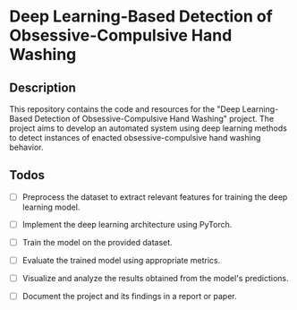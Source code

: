 # Deep Learning-Based Detection of Obsessive-Compulsive Hand Washing

## Description
This repository contains the code and resources for the "Deep Learning-Based Detection of Obsessive-Compulsive Hand Washing" project. The project aims to develop an automated system using deep learning methods to detect instances of enacted obsessive-compulsive hand washing behavior.


## Todos
- [ ]  Preprocess the dataset to extract relevant features for training the deep learning model.
- [ ]  Implement the deep learning architecture using PyTorch.
- [ ]  Train the model on the provided dataset.
- [ ]  Evaluate the trained model using appropriate metrics.
- [ ]  Visualize and analyze the results obtained from the model's predictions.
- [ ]  Document the project and its findings in a report or paper.

